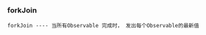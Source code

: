 ### forkJoin

`forkJoin ---- 当所有Observable 完成时， 发出每个Observable的最新值`

<code src="../../code/operators/combination/forkJoin.tsx"></code>
